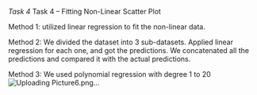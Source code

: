 *Task 4*
Task 4 – Fitting Non-Linear Scatter Plot

Method 1: utilized linear regression to fit the non-linear data.

Method 2: We divided the dataset into 3 sub-datasets. Applied linear regression for each one, and got the predictions. We concatenated all the predictions and compared it with the actual predictions.

Method 3: We used polynomial regression with degree 1 to 20
![Uploading Picture6.png…]()
